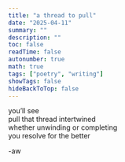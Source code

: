 ```yaml
---
title: "a thread to pull"
date: "2025-04-11"
summary: ""
description: ""
toc: false
readTime: false
autonumber: true
math: true
tags: ["poetry", "writing"]
showTags: false
hideBackToTop: false
---
```


you’ll see  
pull that thread intertwined   
whether unwinding or completing  
you resolve for the better  

-aw
